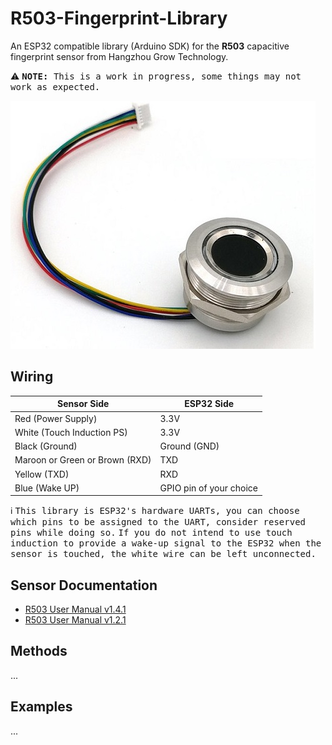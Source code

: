# R503-Fingerprint-Library
An ESP32 compatible library (Arduino SDK) for the **R503** capacitive fingerprint sensor from Hangzhou Grow Technology.

⚠ <kbd><strong>NOTE:</strong> This is a work in progress, some things may not work as expected.</kbd>

![image](https://github.com/mpagnoulle/R503-Fingerprint-Library/blob/main/docs/R503_sensor.jpg?raw=true)

## Wiring

|Sensor Side|ESP32 Side|
|---|---|
|Red (Power Supply)|3.3V|
|White (Touch Induction PS)|3.3V|
|Black (Ground)|Ground (GND)|
|Maroon or Green or Brown (RXD)|TXD|
|Yellow  (TXD)|RXD|
|Blue (Wake UP)|GPIO pin of your choice|

ℹ <kbd>This library is ESP32's hardware UARTs, you can choose which pins to be assigned to the UART, consider reserved pins while doing so.</kbd>
󠀠󠀠󠀠󠀠󠀠<kbd>If you do not intend to use touch induction to provide a wake-up signal to the ESP32 when the sensor is touched, the white wire can be left unconnected.</kbd>

## Sensor Documentation
* [R503 User Manual v1.4.1](https://github.com/mpagnoulle/R503-Fingerprint-Library/blob/main/docs/R503%20R503-M22%20Fingerprint%20User%20Manual%20V1.4.1.pdf)
* [R503 User Manual v1.2.1](https://github.com/mpagnoulle/R503-Fingerprint-Library/blob/main/docs/R503%20Fingerprint%20Module%20User%20Manual%20V1.2.1.pdf)

## Methods
...
## Examples
...

